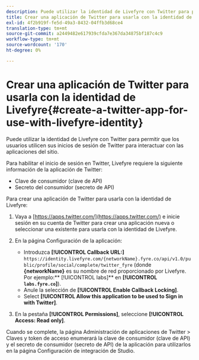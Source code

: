 ```yaml
---
description: Puede utilizar la identidad de Livefyre con Twitter para permitir que los usuarios utilicen sus inicios de sesión de Twitter para interactuar con las aplicaciones del sitio.
title: Crear una aplicación de Twitter para usarla con la identidad de Livefyre
exl-id: 4f2b919f-fe5d-49a3-8432-04ffb3d68ce4
translation-type: tm+mt
source-git-commit: a2449482e617939cfda7e367da34875bf187c4c9
workflow-type: tm+mt
source-wordcount: '170'
ht-degree: 0%

---
```


# Crear una aplicación de Twitter para usarla con la identidad de Livefyre{#create-a-twitter-app-for-use-with-livefyre-identity}

Puede utilizar la identidad de Livefyre con Twitter para permitir que los usuarios utilicen sus inicios de sesión de Twitter para interactuar con las aplicaciones del sitio.

Para habilitar el inicio de sesión en Twitter, Livefyre requiere la siguiente información de la aplicación de Twitter:

* Clave de consumidor (clave de API)
* Secreto del consumidor (secreto de API)

Para crear una aplicación de Twitter para usarla con la identidad de Livefyre:

1. Vaya a [https://apps.twitter.com/](https://apps.twitter.com/) e inicie sesión en su cuenta de Twitter para crear una aplicación nueva o seleccionar una existente para usarla con la identidad de Livefyre.
1. En la página Configuración de la aplicación:

   * Introduzca **[!UICONTROL Callback URL:]** `https://identity.livefyre.com/{networkName}.fyre.co/api/v1.0/public/profile/social/complete/twitter_fyre` (donde **{networkName}** es su nombre de red proporcionado por Livefyre. Por ejemplo:** [!UICONTROL labs]** en **[!UICONTROL `labs.fyre.co`]**).
   * Anule la selección de **[!UICONTROL Enable Callback Locking]**.
   * Select **[!UICONTROL Allow this application to be used to Sign in with Twitter]**.

1. En la pestaña **[!UICONTROL Permissions]**, seleccione **[!UICONTROL Access: Read only]**.

Cuando se complete, la página Administración de aplicaciones de Twitter > Claves y token de acceso enumerará la clave de consumidor (clave de API) y el secreto de consumidor (secreto de API) de la aplicación para utilizarlos en la página Configuración de integración de Studio.
